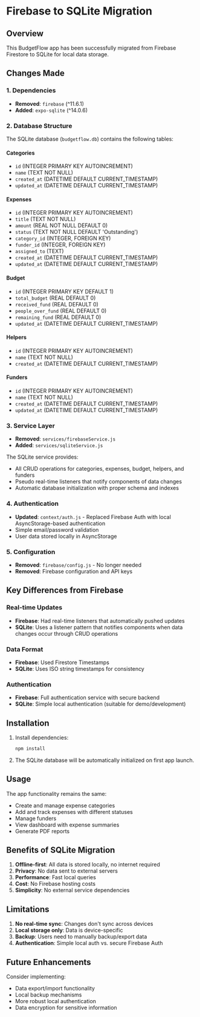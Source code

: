 # Firebase to SQLite Migration

## Overview
This BudgetFlow app has been successfully migrated from Firebase Firestore to SQLite for local data storage.

## Changes Made

### 1. Dependencies
- **Removed**: `firebase` (^11.6.1)
- **Added**: `expo-sqlite` (^14.0.6)

### 2. Database Structure
The SQLite database (`budgetflow.db`) contains the following tables:

#### Categories
- `id` (INTEGER PRIMARY KEY AUTOINCREMENT)
- `name` (TEXT NOT NULL)
- `created_at` (DATETIME DEFAULT CURRENT_TIMESTAMP)
- `updated_at` (DATETIME DEFAULT CURRENT_TIMESTAMP)

#### Expenses
- `id` (INTEGER PRIMARY KEY AUTOINCREMENT)
- `title` (TEXT NOT NULL)
- `amount` (REAL NOT NULL DEFAULT 0)
- `status` (TEXT NOT NULL DEFAULT 'Outstanding')
- `category_id` (INTEGER, FOREIGN KEY)
- `funder_id` (INTEGER, FOREIGN KEY)
- `assigned_to` (TEXT)
- `created_at` (DATETIME DEFAULT CURRENT_TIMESTAMP)
- `updated_at` (DATETIME DEFAULT CURRENT_TIMESTAMP)

#### Budget
- `id` (INTEGER PRIMARY KEY DEFAULT 1)
- `total_budget` (REAL DEFAULT 0)
- `received_fund` (REAL DEFAULT 0)
- `people_over_fund` (REAL DEFAULT 0)
- `remaining_fund` (REAL DEFAULT 0)
- `updated_at` (DATETIME DEFAULT CURRENT_TIMESTAMP)

#### Helpers
- `id` (INTEGER PRIMARY KEY AUTOINCREMENT)
- `name` (TEXT NOT NULL)
- `created_at` (DATETIME DEFAULT CURRENT_TIMESTAMP)

#### Funders
- `id` (INTEGER PRIMARY KEY AUTOINCREMENT)
- `name` (TEXT NOT NULL)
- `created_at` (DATETIME DEFAULT CURRENT_TIMESTAMP)
- `updated_at` (DATETIME DEFAULT CURRENT_TIMESTAMP)

### 3. Service Layer
- **Removed**: `services/firebaseService.js`
- **Added**: `services/sqliteService.js`

The SQLite service provides:
- All CRUD operations for categories, expenses, budget, helpers, and funders
- Pseudo real-time listeners that notify components of data changes
- Automatic database initialization with proper schema and indexes

### 4. Authentication
- **Updated**: `context/auth.js` - Replaced Firebase Auth with local AsyncStorage-based authentication
- Simple email/password validation
- User data stored locally in AsyncStorage

### 5. Configuration
- **Removed**: `firebase/config.js` - No longer needed
- **Removed**: Firebase configuration and API keys

## Key Differences from Firebase

### Real-time Updates
- **Firebase**: Had real-time listeners that automatically pushed updates
- **SQLite**: Uses a listener pattern that notifies components when data changes occur through CRUD operations

### Data Format
- **Firebase**: Used Firestore Timestamps
- **SQLite**: Uses ISO string timestamps for consistency

### Authentication
- **Firebase**: Full authentication service with secure backend
- **SQLite**: Simple local authentication (suitable for demo/development)

## Installation

1. Install dependencies:
   ```bash
   npm install
   ```

2. The SQLite database will be automatically initialized on first app launch.

## Usage

The app functionality remains the same:
- Create and manage expense categories
- Add and track expenses with different statuses
- Manage funders
- View dashboard with expense summaries
- Generate PDF reports

## Benefits of SQLite Migration

1. **Offline-first**: All data is stored locally, no internet required
2. **Privacy**: No data sent to external servers
3. **Performance**: Fast local queries
4. **Cost**: No Firebase hosting costs
5. **Simplicity**: No external service dependencies

## Limitations

1. **No real-time sync**: Changes don't sync across devices
2. **Local storage only**: Data is device-specific
3. **Backup**: Users need to manually backup/export data
4. **Authentication**: Simple local auth vs. secure Firebase Auth

## Future Enhancements

Consider implementing:
- Data export/import functionality
- Local backup mechanisms
- More robust local authentication
- Data encryption for sensitive information